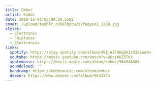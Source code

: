 ```yaml
---
title: Ember
artist: Kubbi
date: 2018-12-01T02:09:10.550Z
cover: /upload/tumblr_od90lhpow21vfaqyoo1_1280.jpg
styles:
  - Electronic
  - Chiptunes
  - Electronica
links:
  spotify: https://play.spotify.com/album/45IjAJ7REqGA1zXZe5we4w
  youtube: https://music.youtube.com/watch?v=uGcjAKZ5TUk
  applemusic: https://music.apple.com/album/ember/964348484
  soundcloud: ""
  bandcamp: https://kubbimusic.com/album/ember
  deezer: https://www.deezer.com/album/9633344
---
```


